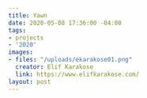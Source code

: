 ```yaml
---
title: Yawn
date: 2020-05-08 17:36:00 -04:00
tags:
- projects
- '2020'
images:
- files: "/uploads/ekarakose01.png"
  creator: Elif Karakose
  link: https://www.elifkarakose.com/
layout: post
---
```

